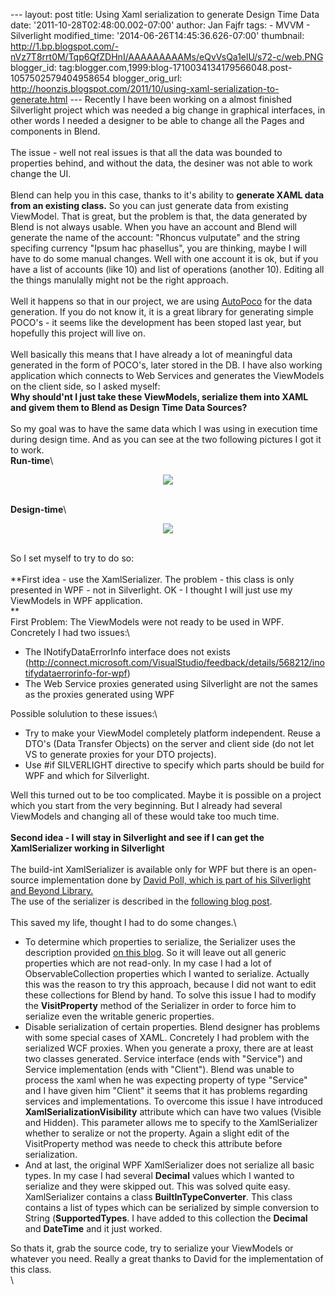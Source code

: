 --- layout: post title: Using Xaml serialization to generate Design Time
Data date: '2011-10-28T02:48:00.002-07:00' author: Jan Fajfr tags: -
MVVM - Silverlight modified\_time: '2014-06-26T14:45:36.626-07:00'
thumbnail:
http://1.bp.blogspot.com/-nVz7T8rrt0M/Tqp6QfZDHnI/AAAAAAAAAMs/eQvVsQa1elU/s72-c/web.PNG
blogger\_id:
tag:blogger.com,1999:blog-1710034134179566048.post-1057502579404958654
blogger\_orig\_url:
http://hoonzis.blogspot.com/2011/10/using-xaml-serialization-to-generate.html
--- Recently I have been working on a almost finished Silverlight
project which was needed a big change in graphical interfaces, in other
words I needed a designer to be able to change all the Pages and
components in Blend.\
\
The issue - well not real issues is that all the data was bounded to
properties behind, and without the data, the desiner was not able to
work change the UI.\
\
Blend can help you in this case, thanks to it's ability to **generate
XAML data from an existing class.** So you can just generate data from
existing ViewModel. That is great, but the problem is that, the data
generated by Blend is not always usable. When you have an account and
Blend will generate the name of the account: "Rhoncus vulputate" and the
string specifing currency "Ipsum hac phasellus", you are thinking, maybe
I will have to do some manual changes. Well with one account it is ok,
but if you have a list of accounts (like 10) and list of operations
(another 10). Editing all the things manulally might not be the right
approach.\
\
Well it happens so that in our project, we are using
[AutoPoco](http://autopoco.codeplex.com) for the data generation. If you
do not know it, it is a great library for generating simple POCO's - it
seems like the development has been stoped last year, but hopefully this
project will live on.\
\
Well basically this means that I have already a lot of meaningful data
generated in the form of POCO's, later stored in the DB. I have also
working application which connects to Web Services and generates the
ViewModels on the client side, so I asked myself:\
**Why should'nt I just take these ViewModels, serialize them into XAML
and givem them to Blend as Design Time Data Sources?**\
\
So my goal was to have the same data which I was using in execution time
during design time. And as you can see at the two following pictures I
got it to work.\
**Run-time**\

<div class="separator" style="clear: both; text-align: center;">

[![](http://1.bp.blogspot.com/-nVz7T8rrt0M/Tqp6QfZDHnI/AAAAAAAAAMs/eQvVsQa1elU/s320/web.PNG)](http://1.bp.blogspot.com/-nVz7T8rrt0M/Tqp6QfZDHnI/AAAAAAAAAMs/eQvVsQa1elU/s1600/web.PNG)

</div>

\
**Design-time**\

<div class="separator" style="clear: both; text-align: center;">

[![](http://3.bp.blogspot.com/-byMCzZWo-0I/Tqp7NFkeigI/AAAAAAAAANE/U57JMMgpMwk/s320/blend.PNG)](http://3.bp.blogspot.com/-byMCzZWo-0I/Tqp7NFkeigI/AAAAAAAAANE/U57JMMgpMwk/s1600/blend.PNG)

</div>

\
So I set myself to try to do so:\
\
**First idea - use the XamlSerializer. The problem - this class is only
presented in WPF - not in Silverlight. OK - I thought I will just use my
ViewModels in WPF application.\
**\
First Problem: The ViewModels were not ready to be used in WPF.
Concretely I had two issues:\

-   The INotifyDataErrorInfo interface does not
    exists (http://connect.microsoft.com/VisualStudio/feedback/details/568212/inotifydataerrorinfo-for-wpf)
-   The Web Service proxies generated using Silverlight are not the
    sames as the proxies generated using WPF

Possible solulution to these issues:\

-   Try to make your ViewModel completely platform independent. Reuse a
    DTO's (Data Transfer Objects) on the server and client side (do not
    let VS to generate proxies for your DTO projects).
-   Use \#if SILVERLIGHT directive to specify which parts should be
    build for WPF and which for Silverlight.

Well this turned out to be too complicated. Maybe it is possible on a
project which you start from the very beginning. But I already had
several ViewModels and changing all of these would take too much time.\
\
**Second idea - I will stay in Silverlight and see if I can get the
XamlSerializer working in Silverlight**\
\
The build-int XamlSerializer is available only for WPF but there is an
open-source implementation done by [David Poll, which is part of his
Silverlight and Beyond
Library.](http://www.davidpoll.com/tag/silverlight-and-beyond-slab/)\
The use of the serializer is described in the [following blog
post](http://www.davidpoll.com/2010/07/25/to-xaml-with-love-an-experiment-with-xaml-serialization-in-silverlight/).\
\
This saved my life, thought I had to do some changes.\

-   To determine which properties to serialize, the Serializer uses the
    description provided [on this
    blog](http://blogs.msdn.com/b/mikehillberg/archive/2006/09/16/xamlwriter.aspx).
    So it will leave out all generic properties which are not read-only.
    In my case I had a lot of ObservableCollection properties which I
    wanted to serialize. Actually this was the reason to try this
    approach, because I did not want to edit these collections for Blend
    by hand. To solve this issue I had to modify the **VisitProperty**
    method of the Serializer in order to force him to serialize even the
    writable generic properties.
-   Disable serialization of certain properties. Blend designer has
    problems with some special cases of XAML. Concretely I had problem
    with the serialized WCF proxies. When you generate a proxy, there
    are at least two classes generated. Service interface (ends
    with "Service") and Service implementation (ends with "Client").
    Blend was unable to process the xaml when he was expecting property
    of type "Service" and I have given him "Client" it seems that it has
    problems regarding services and implementations. To overcome this
    issue I have introduced **XamlSerializationVisibility** attribute
    which can have two values (Visible and Hidden). This parameter
    allows me to specify to the XamlSerializer whether to seralize or
    not the property. Again a slight edit of the VisitProperty method
    was neede to check this attribute before serialization.
-   And at last, the original WPF XamlSerializer does not serialize all
    basic types. In my case I had several **Decimal** values which I
    wanted to serialize and they were skipped out. This was solved
    quite easy. XamlSerializer contains a class
    **BuiltInTypeConverter**. This class contains a list of types which
    can be serialized by simple conversion to String
    (**SupportedTypes**. I have added to this collection the **Decimal**
    and **DateTime** and it just worked.

So thats it, grab the source code, try to serialize your ViewModels or
whatever you need. Really a great thanks to David for the implementation
of this class.\
\

